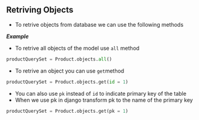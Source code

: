 ## Retriving Objects

- To retrive objects from database we can use the following methods

___Example___
- To retrive all objects of the model use `all` method


```python
productQuerySet = Product.objects.all()
```
- To retrive an object you can use `get`method

```python
productQuerySet = Product.objects.get(id = 1)
```
- You can also use `pk` instead of `id` to indicate primary key of the table
- When we use pk in django transform pk to the name of the primary key

```python
productQuerySet = Product.objects.get(pk = 1)
```